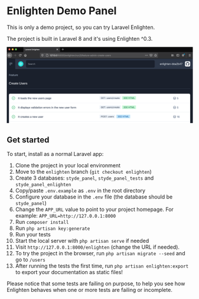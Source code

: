 # Enlighten Demo Panel

This is only a demo project, so you can try Laravel Enlighten.

The project is built in Laravel 8 and it's using Enlighten ^0.3.

![Enlighten preview](./preview.png "Enlighten Dashboard preview")

## Get started

To start, install as a normal Laravel app:

1. Clone the project in your local environment
2. Move to the `enlighten` branch (`git checkout enlighten`)
3. Create 3 databases: `styde_panel`, `styde_panel_tests` and `styde_panel_enlighten`
4. Copy/paste `.env.example` as `.env` in the root directory
5. Configure your database in the `.env` file (the database should be `styde_panel`)
6. Change the `APP_URL` value to point to your project homepage. For example: `APP_URL=http://127.0.0.1:8000`
6. Run `composer install`
7. Run `php artisan key:generate`
8. Run your tests
9. Start the local server with `php artisan serve` if needed
10. Visit `http://127.0.0.1:8000/enlighten` (change the URL if needed).
11. To try the project in the browser, run `php artisan migrate --seed` and go to `/users`
12. After running the tests the first time, run `php artisan enlighten:export` to export your documentation as static files!

Please notice that some tests are failing on purpose, to help you see how Enlighten behaves when one or more tests are failing or incomplete.
